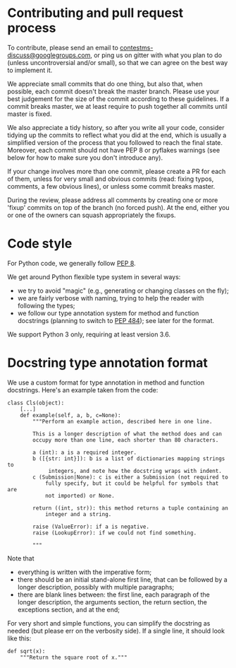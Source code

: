 # Contributing and pull request process

To contribute, please send an email to contestms-discuss@googlegroups.com, or ping us on gitter with what you plan to do (unless uncontroversial and/or small), so that we can agree on the best way to implement it.

We appreciate small commits that do one thing, but also that, when possible, each commit doesn't break the master branch. Please use your best judgement for the size of the commit according to these guidelines. If a commit breaks master, we at least require to push together all commits until master is fixed.

We also appreciate a tidy history, so after you write all your code, consider tidying up the commits to reflect what you did at the end, which is usually a simplified version of the process that you followed to reach the final state. Moreover, each commit should not have PEP 8 or pyflakes warnings (see below for how to make sure you don't introduce any).

If your change involves more than one commit, please create a PR for each of them, unless for very small and obvious commits (read: fixing typos, comments, a few obvious lines), or unless some commit breaks master.

During the review, please address all comments by creating one or more 'fixup' commits on top of the branch (no forced push). At the end, either you or one of the owners can squash appropriately the fixups.

# Code style

For Python code, we generally follow [PEP 8](https://www.python.org/dev/peps/pep-0008/).

We get around Python flexible type system in several ways:
* we try to avoid "magic" (e.g., generating or changing classes on the fly);
* we are fairly verbose with naming, trying to help the reader with following the types;
* we follow our type annotation system for method and function docstrings (planning to switch to [PEP 484](https://www.python.org/dev/peps/pep-0484/)); see later for the format.

We support Python 3 only, requiring at least version 3.6.

# Docstring type annotation format

We use a custom format for type annotation in method and function docstrings. Here's an example taken from the code:

```
class Cls(object):
    [...]
    def example(self, a, b, c=None):
        """Perform an example action, described here in one line.

        This is a longer description of what the method does and can
        occupy more than one line, each shorter than 80 characters.

        a (int): a is a required integer.
        b ([{str: int}]): b is a list of dictionaries mapping strings to
             integers, and note how the docstring wraps with indent.
        c (Submission|None): c is either a Submission (not required to
            fully specify, but it could be helpful for symbols that are
            not imported) or None.

        return ((int, str)): this method returns a tuple containing an
            integer and a string.

        raise (ValueError): if a is negative.
        raise (LookupError): if we could not find something.

        """
```

Note that
* everything is written with the imperative form;
* there should be an initial stand-alone first line, that can be followed by a longer description, possibly with multiple paragraphs;
* there are blank lines between: the first line, each paragraph of the longer description, the arguments section, the return section, the exceptions section, and at the end;

For very short and simple functions, you can simplify the docstring as needed (but please err on the verbosity side). If a single line, it should look like this:

```
def sqrt(x):
    """Return the square root of x."""
```
